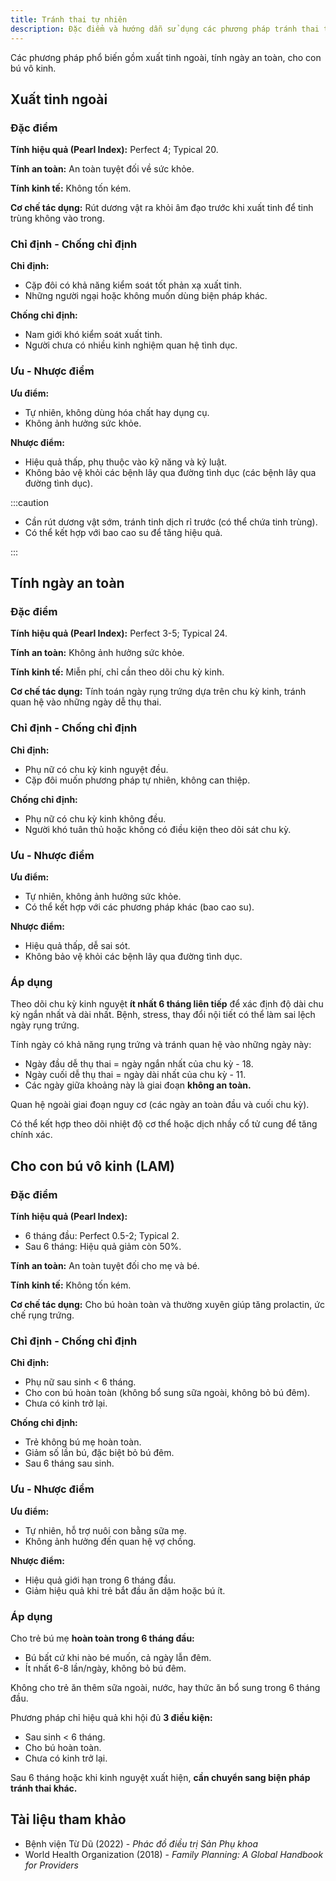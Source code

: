 ```yaml
---
title: Tránh thai tự nhiên
description: Đặc điểm và hướng dẫn sử dụng các phương pháp tránh thai tự nhiên.
---
```


Các phương pháp phổ biến gồm xuất tinh ngoài, tính ngày an toàn, cho con bú vô kinh.

## Xuất tinh ngoài

### Đặc điểm

**Tính hiệu quả (Pearl Index):** Perfect 4; Typical 20.

**Tính an toàn:** An toàn tuyệt đối về sức khỏe.

**Tính kinh tế:** Không tốn kém.

**Cơ chế tác dụng:** Rút dương vật ra khỏi âm đạo trước khi xuất tinh để tinh trùng không vào trong.

### Chỉ định - Chống chỉ định

**Chỉ định:**

- Cặp đôi có khả năng kiểm soát tốt phản xạ xuất tinh.
- Những người ngại hoặc không muốn dùng biện pháp khác.

**Chống chỉ định:**

- Nam giới khó kiểm soát xuất tinh.
- Người chưa có nhiều kinh nghiệm quan hệ tình dục.

### Ưu - Nhược điểm

**Ưu điểm:**

- Tự nhiên, không dùng hóa chất hay dụng cụ.
- Không ảnh hưởng sức khỏe.

**Nhược điểm:**

- Hiệu quả thấp, phụ thuộc vào kỹ năng và kỷ luật.
- Không bảo vệ khỏi các bệnh lây qua đường tình dục (các bệnh lây qua đường tình dục).

:::caution

- Cần rút dương vật sớm, tránh tinh dịch rỉ trước (có thể chứa tinh trùng).
- Có thể kết hợp với bao cao su để tăng hiệu quả.

:::

## Tính ngày an toàn

### Đặc điểm

**Tính hiệu quả (Pearl Index):** Perfect 3-5; Typical 24.

**Tính an toàn:** Không ảnh hưởng sức khỏe.

**Tính kinh tế:** Miễn phí, chỉ cần theo dõi chu kỳ kinh.

**Cơ chế tác dụng:** Tính toán ngày rụng trứng dựa trên chu kỳ kinh, tránh quan hệ vào những ngày dễ thụ thai.

### Chỉ định - Chống chỉ định

**Chỉ định:**

- Phụ nữ có chu kỳ kinh nguyệt đều.
- Cặp đôi muốn phương pháp tự nhiên, không can thiệp.

**Chống chỉ định:**

- Phụ nữ có chu kỳ kinh không đều.
- Người khó tuân thủ hoặc không có điều kiện theo dõi sát chu kỳ.

### Ưu - Nhược điểm

**Ưu điểm:**

- Tự nhiên, không ảnh hưởng sức khỏe.
- Có thể kết hợp với các phương pháp khác (bao cao su).

**Nhược điểm:**

- Hiệu quả thấp, dễ sai sót.
- Không bảo vệ khỏi các bệnh lây qua đường tình dục.

### Áp dụng

Theo dõi chu kỳ kinh nguyệt **ít nhất 6 tháng liên tiếp** để xác định độ dài chu kỳ ngắn nhất và dài nhất. Bệnh, stress, thay đổi nội tiết có thể làm sai lệch ngày rụng trứng.

Tính ngày có khả năng rụng trứng và tránh quan hệ vào những ngày này:

- Ngày đầu dễ thụ thai = ngày ngắn nhất của chu kỳ - 18.
- Ngày cuối dễ thụ thai = ngày dài nhất của chu kỳ - 11.
- Các ngày giữa khoảng này là giai đoạn **không an toàn.**

Quan hệ ngoài giai đoạn nguy cơ (các ngày an toàn đầu và cuối chu kỳ).

Có thể kết hợp theo dõi nhiệt độ cơ thể hoặc dịch nhầy cổ tử cung để tăng chính xác.

## Cho con bú vô kinh (LAM)

### Đặc điểm

**Tính hiệu quả (Pearl Index):**

- 6 tháng đầu: Perfect 0.5-2; Typical 2.
- Sau 6 tháng: Hiệu quả giảm còn 50%.

**Tính an toàn:** An toàn tuyệt đối cho mẹ và bé.

**Tính kinh tế:** Không tốn kém.

**Cơ chế tác dụng:** Cho bú hoàn toàn và thường xuyên giúp tăng prolactin, ức chế rụng trứng.

### Chỉ định - Chống chỉ định

**Chỉ định:**

- Phụ nữ sau sinh < 6 tháng.
- Cho con bú hoàn toàn (không bổ sung sữa ngoài, không bỏ bú đêm).
- Chưa có kinh trở lại.

**Chống chỉ định:**

- Trẻ không bú mẹ hoàn toàn.
- Giảm số lần bú, đặc biệt bỏ bú đêm.
- Sau 6 tháng sau sinh.

### Ưu - Nhược điểm

**Ưu điểm:**

- Tự nhiên, hỗ trợ nuôi con bằng sữa mẹ.
- Không ảnh hưởng đến quan hệ vợ chồng.

**Nhược điểm:**

- Hiệu quả giới hạn trong 6 tháng đầu.
- Giảm hiệu quả khi trẻ bắt đầu ăn dặm hoặc bú ít.

### Áp dụng

Cho trẻ bú mẹ **hoàn toàn trong 6 tháng đầu:**

- Bú bất cứ khi nào bé muốn, cả ngày lẫn đêm.
- Ít nhất 6-8 lần/ngày, không bỏ bú đêm.

Không cho trẻ ăn thêm sữa ngoài, nước, hay thức ăn bổ sung trong 6 tháng đầu.

Phương pháp chỉ hiệu quả khi hội đủ **3 điều kiện:**

- Sau sinh < 6 tháng.
- Cho bú hoàn toàn.
- Chưa có kinh trở lại.

Sau 6 tháng hoặc khi kinh nguyệt xuất hiện, **cần chuyển sang biện pháp tránh thai khác.**

## Tài liệu tham khảo

- Bệnh viện Từ Dũ (2022) - _Phác đồ điều trị Sản Phụ khoa_
- World Health Organization (2018) - _Family Planning: A Global Handbook for Providers_
